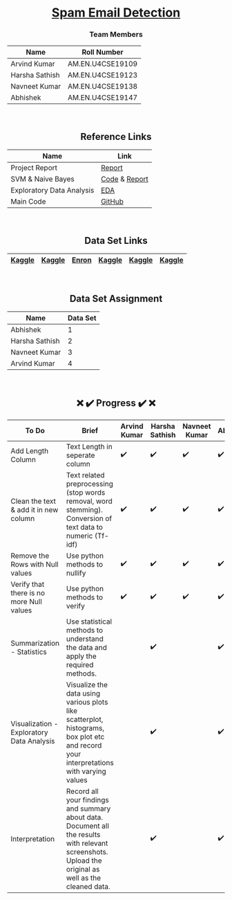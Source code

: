 <div align = "center">

# [Spam Email Detection](#)

### Team Members

| Name           | Roll Number |
|----------------|---------------|
| Arvind Kumar    | AM.EN.U4CSE19109   | 
| Harsha Sathish   | AM.EN.U4CSE19123 |  
| Navneet Kumar    | AM.EN.U4CSE19138  |  
| Abhishek   | AM.EN.U4CSE19147   |
  
  
<br/>
  
## Reference Links

| Name           | Link |
|----------------|---------------|
| Project Report  | [Report](https://pythonbaba.com/email-spam-classification-project-report/) |
| SVM & Naive Bayes | [Code](https://github.com/Sumit-Rakesh/Email-Spam-Detection-classification-project-in-python/blob/main/email_spam_classifier.ipynb) & [Report](https://pythonbaba.com/python-code-for-email-spam-classification-using-machine-learning/)|
| Exploratory Data Analysis | [EDA](https://towardsdatascience.com/a-complete-exploratory-data-analysis-and-visualization-for-text-data-29fb1b96fb6a) |
| Main Code | [GitHub](https://github.com/campusx-official/sms-spam-classifier/blob/main/sms-spam-detection.ipynb) |
  
<br/>
  
## Data Set Links
  
| [Kaggle](https://www.kaggle.com/harshsinha1234/email-spam-classification) | [Kaggle](https://www.kaggle.com/venky73/spam-mails-dataset) | [Enron](http://www2.aueb.gr/users/ion/data/enron-spam/) | [Kaggle](https://www.kaggle.com/ganiyuolalekan/spam-assassin-email-classification-dataset) | [Kaggle](https://www.kaggle.com/ozlerhakan/spam-or-not-spam-dataset) | [Kaggle](https://www.kaggle.com/pramodgupta92/fraud-email-datasets) | 
|----------------|---------------|---------------|----------------|---------------|---------------|
<br/>

  
## Data Set Assignment

| Name           | Data Set |
|----------------|---------------|
| Abhishek    | 1 |
| Harsha Sathish   | 2  |  
| Navneet Kumar    | 3 |    
| Arvind Kumar   | 4 | 
  
  
<br/>
  
##  :x: :heavy_check_mark: Progress :heavy_check_mark: :x:

| To Do           | Brief | Arvind Kumar | Harsha Sathish | Navneet Kumar  | Abhishek |
|----------------|---------------|---------------|----------------|---------------|---------------|
|  Add Length Column   | Text Length in seperate column |:heavy_check_mark: |:heavy_check_mark:  | :heavy_check_mark: | :heavy_check_mark:
|  Clean the text & add it in new column  | Text related preprocessing (stop words removal, word stemming). Conversion of text data to numeric (Tf-idf) |:heavy_check_mark:  |:heavy_check_mark:  | :heavy_check_mark: | :heavy_check_mark:
|  Remove the Rows with Null values   | Use python methods to nullify |:heavy_check_mark:  |:heavy_check_mark:  |:heavy_check_mark:  |  :heavy_check_mark:
|  Verify that there is no more Null values   | Use python methods to verify |:heavy_check_mark:  |:heavy_check_mark:  |:heavy_check_mark:  | :heavy_check_mark:
|  Summarization - Statistics  | Use statistical methods to understand the data and apply the required methods. |  |:heavy_check_mark:  |  | :heavy_check_mark:
|  Visualization - Exploratory Data Analysis  | Visualize the data using various plots like scatterplot, histograms, box plot etc and record your interpretations with varying values |  |:heavy_check_mark:  |  | :heavy_check_mark:
|  Interpretation  | Record all your findings and summary about data. Document all the results with relevant screenshots. Upload the original as well as the cleaned data. |  |:heavy_check_mark:  | | :heavy_check_mark:
  
</div>

